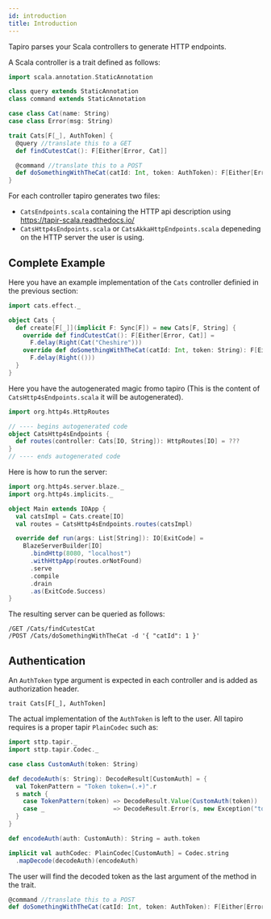 ```yaml
---
id: introduction
title: Introduction
---
```


Tapiro parses your Scala controllers to generate HTTP endpoints.

A Scala controller is a trait defined as follows:

```scala mdoc
import scala.annotation.StaticAnnotation

class query extends StaticAnnotation
class command extends StaticAnnotation

case class Cat(name: String)
case class Error(msg: String)

trait Cats[F[_], AuthToken] {
  @query //translate this to a GET
  def findCutestCat(): F[Either[Error, Cat]]

  @command //translate this to a POST
  def doSomethingWithTheCat(catId: Int, token: AuthToken): F[Either[Error, Unit]]
}
```

For each controller tapiro generates two files:
- `CatsEndpoints.scala` containing the HTTP api description using https://tapir-scala.readthedocs.io/
- `CatsHttp4sEndpoints.scala` or `CatsAkkaHttpEndpoints.scala` depeneding on the HTTP server the user is using.

## Complete Example

Here you have an example implementation of the `Cats` controller definied in the previous section:

```scala mdoc
import cats.effect._

object Cats {
  def create[F[_]](implicit F: Sync[F]) = new Cats[F, String] {
    override def findCutestCat(): F[Either[Error, Cat]] =
      F.delay(Right(Cat("Cheshire")))
    override def doSomethingWithTheCat(catId: Int, token: String): F[Either[Error, Unit]] =
      F.delay(Right(()))
  }
}


```

Here you have the autogenerated magic fromo tapiro (This is the content of `CatsHttp4sEndpoints.scala` it will be autogenerated).

```scala mdoc
import org.http4s.HttpRoutes

// ---- begins autogenerated code
object CatsHttp4sEndpoints {
  def routes(controller: Cats[IO, String]): HttpRoutes[IO] = ???
}
// ---- ends autogenerated code
```

Here is how to run the server:

```scala mdoc
import org.http4s.server.blaze._
import org.http4s.implicits._

object Main extends IOApp {
  val catsImpl = Cats.create[IO]
  val routes = CatsHttp4sEndpoints.routes(catsImpl)

  override def run(args: List[String]): IO[ExitCode] =
    BlazeServerBuilder[IO]
      .bindHttp(8080, "localhost")
      .withHttpApp(routes.orNotFound)
      .serve
      .compile
      .drain
      .as(ExitCode.Success)
}
```

The resulting server can be queried as follows:
```
/GET /Cats/findCutestCat
/POST /Cats/doSomethingWithTheCat -d '{ "catId": 1 }'
```

## Authentication

An `AuthToken` type argument is expected in each controller and is added as authorization header.

`trait Cats[F[_], AuthToken]`

The actual implementation of the `AuthToken` is left to the user. All tapiro requires is a proper tapir `PlainCodec` such as:

```scala mdoc
import sttp.tapir._
import sttp.tapir.Codec._

case class CustomAuth(token: String)

def decodeAuth(s: String): DecodeResult[CustomAuth] = {
  val TokenPattern = "Token token=(.+)".r
  s match {
    case TokenPattern(token) => DecodeResult.Value(CustomAuth(token))
    case _                   => DecodeResult.Error(s, new Exception("token not found"))
  }
}

def encodeAuth(auth: CustomAuth): String = auth.token

implicit val authCodec: PlainCodec[CustomAuth] = Codec.string
  .mapDecode(decodeAuth)(encodeAuth)
```

The user will find the decoded token as the last argument of the method in the trait.

```scala
@command //translate this to a POST
def doSomethingWithTheCat(catId: Int, token: AuthToken): F[Either[Error, Unit]]
```
